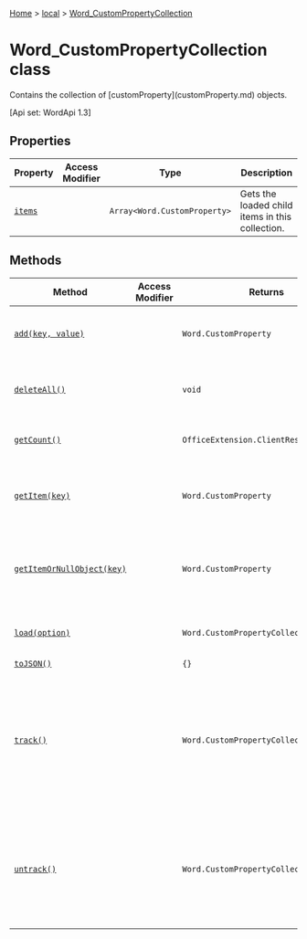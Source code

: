 [Home](./index) &gt; [local](local.md) &gt; [Word\_CustomPropertyCollection](local.word_custompropertycollection.md)

# Word\_CustomPropertyCollection class

Contains the collection of \[customProperty\](customProperty.md) objects. 

 \[Api set: WordApi 1.3\]

## Properties

|  Property | Access Modifier | Type | Description |
|  --- | --- | --- | --- |
|  [`items`](local.word_custompropertycollection.items.md) |  | `Array<Word.CustomProperty>` | Gets the loaded child items in this collection. |

## Methods

|  Method | Access Modifier | Returns | Description |
|  --- | --- | --- | --- |
|  [`add(key, value)`](local.word_custompropertycollection.add.md) |  | `Word.CustomProperty` | Creates a new or sets an existing custom property. <p/> \[Api set: WordApi 1.3\] |
|  [`deleteAll()`](local.word_custompropertycollection.deleteall.md) |  | `void` | Deletes all custom properties in this collection. <p/> \[Api set: WordApi 1.3\] |
|  [`getCount()`](local.word_custompropertycollection.getcount.md) |  | `OfficeExtension.ClientResult<number>` | Gets the count of custom properties. <p/> \[Api set: WordApi 1.3\] |
|  [`getItem(key)`](local.word_custompropertycollection.getitem.md) |  | `Word.CustomProperty` | Gets a custom property object by its key, which is case-insensitive. Throws if the custom property does not exist. <p/> \[Api set: WordApi 1.3\] |
|  [`getItemOrNullObject(key)`](local.word_custompropertycollection.getitemornullobject.md) |  | `Word.CustomProperty` | Gets a custom property object by its key, which is case-insensitive. Returns a null object if the custom property does not exist. <p/> \[Api set: WordApi 1.3\] |
|  [`load(option)`](local.word_custompropertycollection.load.md) |  | `Word.CustomPropertyCollection` | Queues up a command to load the specified properties of the object. You must call "context.sync()" before reading the properties. |
|  [`toJSON()`](local.word_custompropertycollection.tojson.md) |  | `{}` |  |
|  [`track()`](local.word_custompropertycollection.track.md) |  | `Word.CustomPropertyCollection` | Track the object for automatic adjustment based on surrounding changes in the document. This call is a shorthand for context.trackedObjects.add(thisObject). If you are using this object across ".sync" calls and outside the sequential execution of a ".run" batch, and get an "InvalidObjectPath" error when setting a property or invoking a method on the object, you needed to have added the object to the tracked object collection when the object was first created. |
|  [`untrack()`](local.word_custompropertycollection.untrack.md) |  | `Word.CustomPropertyCollection` | Release the memory associated with this object, if it has previously been tracked. This call is shorthand for context.trackedObjects.remove(thisObject). Having many tracked objects slows down the host application, so please remember to free any objects you add, once you're done using them. You will need to call "context.sync()" before the memory release takes effect. |


